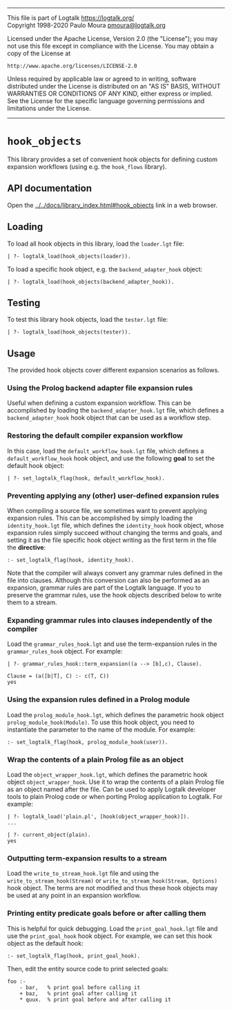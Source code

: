 ________________________________________________________________________

This file is part of Logtalk <https://logtalk.org/>  
Copyright 1998-2020 Paulo Moura <pmoura@logtalk.org>

Licensed under the Apache License, Version 2.0 (the "License");
you may not use this file except in compliance with the License.
You may obtain a copy of the License at

    http://www.apache.org/licenses/LICENSE-2.0

Unless required by applicable law or agreed to in writing, software
distributed under the License is distributed on an "AS IS" BASIS,
WITHOUT WARRANTIES OR CONDITIONS OF ANY KIND, either express or implied.
See the License for the specific language governing permissions and
limitations under the License.
________________________________________________________________________


`hook_objects`
==============

This library provides a set of convenient hook objects for defining custom
expansion workflows (using e.g. the `hook_flows` library).


API documentation
-----------------

Open the [../../docs/library_index.html#hook_objects](../../docs/library_index.html#hook_objects)
link in a web browser.


Loading
-------

To load all hook objects in this library, load the `loader.lgt` file:

	| ?- logtalk_load(hook_objects(loader)).

To load a specific hook object, e.g. the `backend_adapter_hook` object:

	| ?- logtalk_load(hook_objects(backend_adapter_hook)).


Testing
-------

To test this library hook objects, load the `tester.lgt` file:

	| ?- logtalk_load(hook_objects(tester)).


Usage
-----

The provided hook objects cover different expansion scenarios as follows.

### Using the Prolog backend adapter file expansion rules

Useful when defining a custom expansion workflow. This can be accomplished
by loading the `backend_adapter_hook.lgt` file, which defines a `backend_adapter_hook`
hook object that can be used as a workflow step.

### Restoring the default compiler expansion workflow

In this case, load the `default_workflow_hook.lgt` file, which defines a
`default_workflow_hook` hook object, and use the following **goal** to set
the default hook object:

	| ?- set_logtalk_flag(hook, default_workflow_hook).

### Preventing applying any (other) user-defined expansion rules

When compiling a source file, we sometimes want to prevent applying expansion
rules. This can be accomplished by simply loading the `identity_hook.lgt` file,
which defines the `identity_hook` hook object, whose expansion rules simply
succeed without changing the terms and goals, and setting it as the file specific
hook object writing as the first term in the file the **directive**:

	:- set_logtalk_flag(hook, identity_hook).

Note that the compiler will always convert any grammar rules defined in
the file into clauses. Although this conversion can also be performed as
an expansion, grammar rules are part of the Logtalk language. If you to
preserve the grammar rules, use the hook objects described below to write
them to a stream.

### Expanding grammar rules into clauses independently of the compiler

Load the `grammar_rules_hook.lgt` and use the term-expansion rules in the
`grammar_rules_hook` object. For example:

	| ?- grammar_rules_hook::term_expansion((a --> [b],c), Clause).
	
	Clause = (a([b|T], C) :- c(T, C))
	yes

### Using the expansion rules defined in a Prolog module

Load the `prolog_module_hook.lgt`, which defines the parametric hook
object `prolog_module_hook(Module)`. To use this hook object, you need to
instantiate the parameter to the name of the module. For example:

	:- set_logtalk_flag(hook, prolog_module_hook(user)).

### Wrap the contents of a plain Prolog file as an object

Load the `object_wrapper_hook.lgt`, which defines the parametric hook object
`object_wrapper_hook`. Use it to wrap the contents of a plain Prolog file as an
object named after the file. Can be used to apply Logtalk developer tools to
plain Prolog code or when porting Prolog application to Logtalk. For example:

	| ?- logtalk_load('plain.pl', [hook(object_wrapper_hook)]).
	...

	| ?- current_object(plain).
	yes

### Outputting term-expansion results to a stream

Load the `write_to_stream_hook.lgt` file and using the `write_to_stream_hook(Stream)`
or `write_to_stream_hook(Stream, Options)` hook object. The terms are not
modified and thus these hook objects may be used at any point in an expansion
workflow.

### Printing entity predicate goals before or after calling them

This is helpful for quick debugging. Load the `print_goal_hook.lgt` file and
use the `print_goal_hook` hook object. For example, we can set this hook
object as the default hook:

	:- set_logtalk_flag(hook, print_goal_hook).

Then, edit the entity source code to print selected goals:

	foo :-
		- bar,   % print goal before calling it
		+ baz,   % print goal after calling it
		* quux.  % print goal before and after calling it
